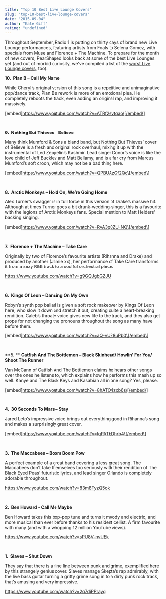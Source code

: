 ```yaml
---
title: "Top 10 Best Live Lounge Covers"
slug: "top-10-best-live-lounge-covers"
date: "2015-09-04"
author: "Kate Giff"
rating: "undefined"
---
```


Throughout September, Radio 1 is putting on thirty days of brand new Live Lounge performances, featuring artists from Foals to Selena Gomez, with specials from Muse and Florence + The Machine. To prepare for the month of new covers, PearShaped looks back at some of the best Live Lounges yet (and out of morbid curiosity, we've compiled a list of the [worst Live Lounge covers](http://pearshapedexeter.com/top-10-worst-live-lounge-covers/), too).

**10\.  Plan B – Call My Name**

While Cheryl’s original version of this song is a repetitive and unimaginative pop/dance track, Plan B’s rework is more of an emotional plea. He completely reboots the track, even adding an original rap, and improving it massively.

\[embed\]https://www.youtube.com/watch?v=ATRf2evtqao\[/embed\]

 

**9\.  Nothing But Thieves – Believe**

Many think Mumford & Sons a bland band, but Nothing But Thieves’ cover of Believe is a fresh and original rock overhaul, mixing it up with the instrumental of Led Zeppelin’s Kashmir. Lead singer Conor’s voice is like the love child of Jeff Buckley and Matt Bellamy, and is a far cry from Marcus Mumford’s soft croon, which may not be a bad thing here.

\[embed\]https://www.youtube.com/watch?v=QPBUAzGf2Qc\[/embed\]

 

**8\.  Arctic Monkeys – Hold On, We’re Going Home**

Alex Turner’s swagger is in full force in this version of Drake’s massive hit. Although at times Turner goes a bit drunk-wedding-singer, this is a favourite with the legions of Arctic Monkeys fans. Special mention to Matt Helders’ backing singing.

\[embed\]https://www.youtube.com/watch?v=RvA3q0ZU-NQ\[/embed\]

 

**7\.  Florence + The Machine – Take Care**

Originally by two of Florence’s favourite artists (Rihanna and Drake) and produced by another (Jamie xx), her performance of Take Care transforms it from a sexy R&B track to a soulful orchestral piece.

https://www.youtube.com/watch?v=g9GQJgbGZJU

 

**6\.  Kings Of Leon **–** Dancing On My Own**

Robyn’s synth pop ballad is given a soft rock makeover by Kings Of Leon here, who slow it down and stretch it out, creating quite a heart-breaking rendition. Caleb’s throaty voice gives new life to the track, and they also get props for not changing the pronouns throughout the song as many have before them.

\[embed\]https://www.youtube.com/watch?v=aQ-vU28uPb0\[/embed\]

 

**5. ** **Catfish And The Bottlemen – Black Skinhead/ Howlin’ For You/ Shoot The Runner**

Van McCann of Catfish And The Bottlemen claims he hears other songs over the ones he listens to, which explains how he performs this mash up so well. Kanye and The Black Keys and Kasabian all in one song? Yes, please.

\[embed\]https://www.youtube.com/watch?v=8hATO4zxb6s\[/embed\]

 

**4\.  30 Seconds To Mars – Stay**

Jared Leto’s impressive voice brings out everything good in Rihanna’s song and makes a surprisingly great cover.

\[embed\]https://www.youtube.com/watch?v=IqPATbDhrb4\[/embed\]

 

**3\.  The Maccabees – Boom Boom Pow**

A perfect example of a great band covering a less great song. The Maccabees don’t take themselves too seriously with their rendition of The Black Eyed Peas’ futuristic lyrics, and lead singer Orlando is completely adorable throughout.

https://www.youtube.com/watch?v=83m8TyzQ5ok

 

**2\.  Ben Howard - Call Me Maybe**

Ben Howard takes this bop-pop tune and turns it moody and electric, and more musical than ever before thanks to his resident cellist. A firm favourite with many (and with a whopping 12 million YouTube views).

https://www.youtube.com/watch?v=sPU8V-nvUEk

 

**1\.  Slaves – Shut Down**

They say that there is a fine line between punk and grime, exemplified here by this strangely genius cover. Slaves manage Skepta’s rap admirably, with the live bass guitar turning a gritty grime song in to a dirty punk rock track, that’s amusing and very impressive.

https://www.youtube.com/watch?v=2q7diPPrayg
